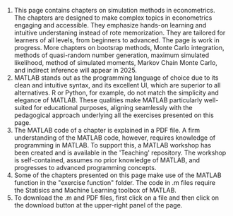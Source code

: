 1. This page contains chapters on simulation methods in econometrics. The chapters are designed to make complex topics in econometrics engaging and accessible. They emphasize hands-on learning and intuitive understaning instead of rote memorization. They are tailored for learners of all levels, from beginners to advanced. The page is work in progress. More chapters on bootsrap methods, Monte Carlo integration, methods of quasi-random number generation, maximum simulated likelihood, method of simulated moments, Markov Chain Monte Carlo, and indirect inference will appear in 2025.
2. MATLAB stands out as the programming language of choice due to its clean and intuitive syntax, and its excellent UI, which are superior to all alternatives. R or Python, for example, do not match the simplicity and elegance of MATLAB. These qualities make MATLAB particularly well-suited for educational purposes, aligning seamlessly with the pedagogical approach underlying all the exercises presented on this page.
3. The MATLAB code of a chapter is explained in a PDF file. A firm understanding of the MATLAB code, however, requires knowledge of programming in MATLAB. To support this, a MATLAB workshop has been created and is available in the 'Teaching' repository. The workshop is self-contained, assumes no prior knowledge of MATLAB, and progresses to advanced programming concepts.
4. Some of the chapters presented on this page make use of the MATLAB function in the "exercise function" folder. The code in .m files require the Statisics and Machine Learning toolbox of MATLAB.
5. To download the .m and PDF files, first click on a file and then click on the download button at the upper-right panel of the page.
